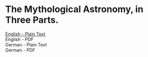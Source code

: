 # The Mythological Astronomy, in Three Parts.

[English - Plain Text](full-text-english.md)  
English - PDF  
German - Plain Text  
German - PDF  
